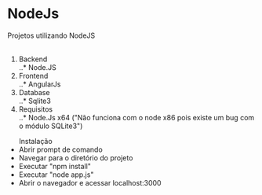 # NodeJs</br>
Projetos utilizando NodeJS</br></br>
1. Backend</br>
..* Node.JS</br>
2. Frontend</br>
..* AngularJs</br>
3. Database</br>
..* Sqlite3</br>
4. Requisitos </br>
..* Node.Js x64 ("Não funciona com o node x86 pois existe um bug com o módulo SQLite3")</br>
<ul>Instalação
    <li>Abrir prompt de comando</li>
    <li>Navegar para o diretório do projeto</li>
    <li>Executar "npm install"</li>
    <li>Executar "node app.js"</li>
    <li>Abrir o navegador e acessar localhost:3000</li>
</ul>
